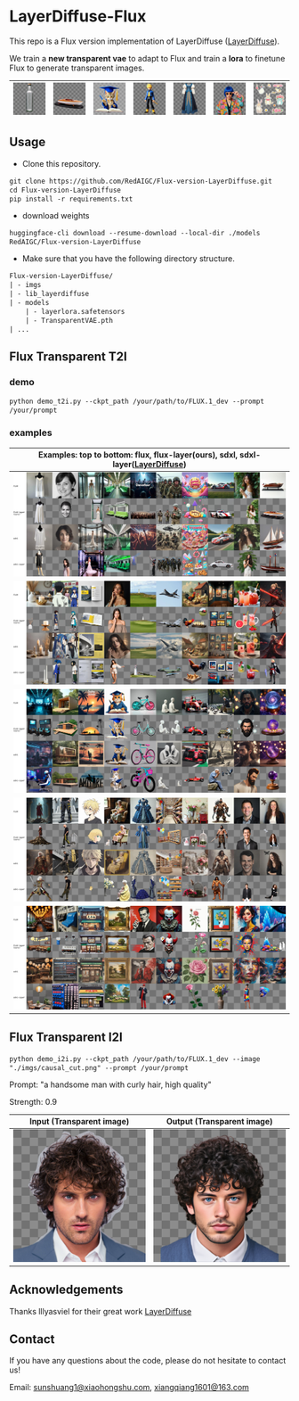 
# LayerDiffuse-Flux
This repo is a Flux version implementation of LayerDiffuse ([LayerDiffuse](https://github.com/lllyasviel/LayerDiffuse)).

We train a **new transparent vae** to adapt to Flux and train a **lora** to finetune Flux to generate transparent images.

|![](./imgs/top_examples/bottle_vis.png)|![](./imgs/top_examples/boat_vis.png)|![](./imgs/top_examples/cat_doctor_vis.png)|![](./imgs/top_examples/dragonball_vis.png)|![](./imgs/top_examples/dress_vis.png)|![](./imgs/top_examples/half_vis.png)|![](./imgs/top_examples/stickers_vis.png)|
|:-:|:-:|:-:|:-:|:-:|:-:|:-:|
## Usage

+ Clone this repository.
```shell
git clone https://github.com/RedAIGC/Flux-version-LayerDiffuse.git
cd Flux-version-LayerDiffuse
pip install -r requirements.txt
```
+ download weights
``` shell
huggingface-cli download --resume-download --local-dir ./models RedAIGC/Flux-version-LayerDiffuse 
```
+ Make sure that you have the following directory structure.
```
Flux-version-LayerDiffuse/
| - imgs
| - lib_layerdiffuse
| - models
    | - layerlora.safetensors
    | - TransparentVAE.pth
| ...
```

## Flux Transparent T2I
### demo
```shell
python demo_t2i.py --ckpt_path /your/path/to/FLUX.1_dev --prompt /your/prompt
```
### examples

| Examples: top to bottom: flux, flux-layer(ours), sdxl, sdxl-layer([LayerDiffuse](https://github.com/lllyasviel/LayerDiffuse))        |
|------------------------------------|
|![](./imgs/flux_layer_t2i_examples/test0_10_vis.jpg)|
|![](./imgs/flux_layer_t2i_examples/test10_20_vis.jpg)|
|![](./imgs/flux_layer_t2i_examples/test20_30_vis.jpg)|
|![](./imgs/flux_layer_t2i_examples/test30_40_vis.jpg)|
|![](./imgs/flux_layer_t2i_examples/test40_50_vis.jpg)|



## Flux Transparent I2I
```shell
python demo_i2i.py --ckpt_path /your/path/to/FLUX.1_dev --image "./imgs/causal_cut.png" --prompt /your/prompt
```
Prompt: "a handsome man with curly hair, high quality"

Strength: 0.9

| Input (Transparent image)          | Output (Transparent image)                 |
|------------------------------------|--------------------------------------------|
| ![img](imgs/causal_cut_vis.png)        | ![img](imgs/causal_cut_output_vis.png) | 

## Acknowledgements
Thanks lllyasviel for their great work [LayerDiffuse](https://github.com/lllyasviel/LayerDiffuse)

## Contact
If you have any questions about the code, please do not hesitate to contact us!

Email: sunshuang1@xiaohongshu.com, xiangqiang1601@163.com
